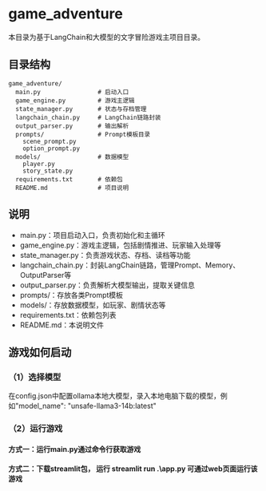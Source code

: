 # game_adventure

本目录为基于LangChain和大模型的文字冒险游戏主项目目录。

## 目录结构

```
game_adventure/
  main.py                # 启动入口
  game_engine.py         # 游戏主逻辑
  state_manager.py       # 状态与存档管理
  langchain_chain.py     # LangChain链路封装
  output_parser.py       # 输出解析
  prompts/               # Prompt模板目录
    scene_prompt.py
    option_prompt.py
  models/                # 数据模型
    player.py
    story_state.py
  requirements.txt       # 依赖包
  README.md              # 项目说明
```

## 说明
- main.py：项目启动入口，负责初始化和主循环
- game_engine.py：游戏主逻辑，包括剧情推进、玩家输入处理等
- state_manager.py：负责游戏状态、存档、读档等功能
- langchain_chain.py：封装LangChain链路，管理Prompt、Memory、OutputParser等
- output_parser.py：负责解析大模型输出，提取关键信息
- prompts/：存放各类Prompt模板
- models/：存放数据模型，如玩家、剧情状态等
- requirements.txt：依赖包列表
- README.md：本说明文件 


## 游戏如何启动
### （1）选择模型
在config.json中配置ollama本地大模型，录入本地电脑下载的模型，例如"model_name": "unsafe-llama3-14b:latest"
### （2）运行游戏
#### 方式一：运行main.py通过命令行获取游戏
#### 方式二：下载streamlit包， 运行 streamlit run .\app.py 可通过web页面运行该游戏

